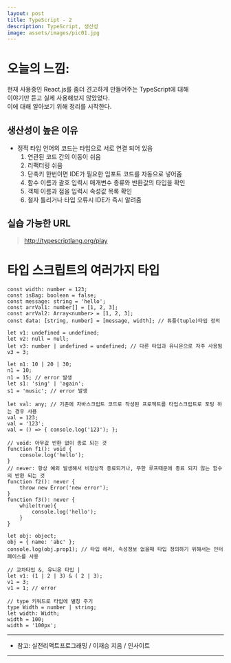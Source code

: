 ```yaml
---
layout: post
title: TypeScript - 2
description: TypeScript, 생산성
image: assets/images/pic01.jpg
---
```


# 오늘의 느낌:   
 현재 사용중인 React.js를 좀더 견고하게 만들어주는 TypeScript에 대해   
 이야기만 듣고 실제 사용해보지 않았었다.   
 이에 대해 알아보기 위해 정리를 시작한다.

## 생산성이 높은 이유   
- 정적 타입 언어의 코드는 타입으로 서로 연결 되어 있음
    1. 연관된 코드 간의 이동이 쉬움
    2. 리팩터링 쉬움
    3. 단축키 한번이면 IDE가 필요한 임포트 코드를 자동으로 넣어줌
    4. 함수 이름과 괄호 입력시 매개변수 종류와 반환값의 타입을 확인
    5. 객체 이름과 점을 입력시 속성값 목록 확인
    6. 철자 틀리거나 타입 오류시 IDE가 즉시 알려줌

## 실습 가능한 URL  

> http://typescriptlang.org/play


# 타입 스크립트의 여러가지 타입   

```
const width: number = 123;
const isBag: boolean = false;
const message: string = 'hello';
const arrVal1: number[] = [1, 2, 3];
const arrVal2: Array<number> = [1, 2, 3];
const data: [string, number] = [message, width]; // 튜플(tuple)타입 정의

let v1: undefined = undefined;
let v2: null = null;
let v3: number | undefined = undefined; // 다른 타입과 유니온으로 자주 사용됨
v3 = 3;

let n1: 10 | 20 | 30;
n1 = 10;
n1 = 15; // error 발생
let s1: 'sing' | 'again';
s1 = 'music'; // error 발생

let val: any; // 기존에 자바스크립트 코드로 작성된 프로젝트를 타입스크립트로 포팅 하는 경우 사용
val = 123;
val = '123';
val = () => { console.log('123'); };

// void: 아무값 반환 없이 종료 되는 것
function f1(): void {
    console.log('hello');
}
// never: 항상 예외 발생해서 비정상적 종료되거나, 무한 루프때문에 종료 되지 않는 함수의 반환 되는 것
function f2(): never {
    throw new Error('new error');
}
function f3(): never {
    while(true){
        console.log('hello');
    }
}

let obj: object;
obj = { name: 'abc' };
console.log(obj.prop1); // 타입 에러, 속성정보 없을때 타입 정의하기 위해서는 인터페이스를 사용

// 교차타입 &, 유니온 타입 |
let v1: (1 | 2 | 3) & ( 2 | 3);
v1 = 3;
v1 = 1; // error

// type 키워드로 타입에 별칭 주기
type Width = number | string;
let width: Width;
width = 100;
width = '100px';

```

---------
+ 참고: 실전리액트프로그래밍 / 이재승 지음 / 인사이트


---------